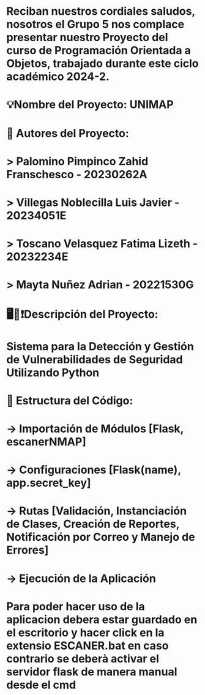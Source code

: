 # Reciban nuestros cordiales saludos, nosotros el Grupo 5 nos complace presentar nuestro Proyecto del curso de Programación Orientada a Objetos, trabajado durante este ciclo académico 2024-2.
#  
# 💡Nombre del Proyecto: UNIMAP
#
# 👥 Autores del Proyecto:
# > Palomino Pimpinco Zahid Franschesco - 20230262A
# > Villegas Noblecilla Luis Javier - 20234051E
# > Toscano Velasquez Fatima Lizeth - 20232234E
# > Mayta Nuñez Adrian - 20221530G
#
# 🖥🔎❗Descripción del Proyecto:
# Sistema para la Detección y Gestión de Vulnerabilidades de Seguridad Utilizando Python
#
# 🔧 Estructura del Código:
# -> Importación de Módulos [Flask, escanerNMAP]
# -> Configuraciones [Flask(__name__), app.secret_key]
# -> Rutas [Validación, Instanciación de Clases, Creación de Reportes, Notificación por Correo y Manejo de Errores]
# -> Ejecución de la Aplicación
# Para poder hacer uso de la aplicacion debera estar guardado en el escritorio y hacer click en la extensio ESCANER.bat en caso contrario se deberà activar el servidor flask de manera manual desde el cmd


